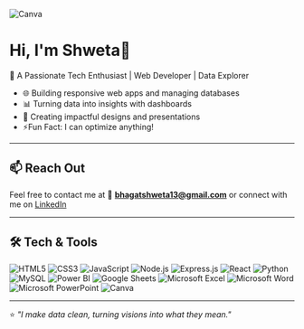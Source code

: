 ![Canva](https://github.com/user-attachments/assets/d7dcc685-aafe-4ca0-a4ba-698d25fc2685)

# Hi, I'm Shweta🤗
🌟 A Passionate Tech Enthusiast | Web Developer | Data Explorer

- 🌐 Building responsive web apps and managing databases
- 📊 Turning data into insights with dashboards
- 🎨 Creating impactful designs and presentations
- ⚡Fun Fact: I can optimize anything!

---

## 📫 **Reach Out**  
Feel free to contact me at 📩 **bhagatshweta13@gmail.com** or connect with me on [LinkedIn](https://www.linkedin.com/in/shweta-bhagat-869960214/)

---

## 🛠️ Tech & Tools

![HTML5](https://img.shields.io/badge/HTML5-E34F26?style=for-the-badge&logo=html5&logoColor=fff)
![CSS3](https://img.shields.io/badge/CSS3-1572B6?style=for-the-badge&logo=css3&logoColor=fff)
![JavaScript](https://img.shields.io/badge/JavaScript-F7DF1E?style=for-the-badge&logo=javascript&logoColor=000)
![Node.js](https://img.shields.io/badge/Node.js-339933?style=for-the-badge&logo=node.js&logoColor=fff)
![Express.js](https://img.shields.io/badge/Express.js-000000?style=for-the-badge&logo=express&logoColor=fff)
![React](https://img.shields.io/badge/React-61DAFB?style=for-the-badge&logo=react&logoColor=000)
![Python](https://img.shields.io/badge/Python-3776AB?style=for-the-badge&logo=python&logoColor=fff)
![MySQL](https://img.shields.io/badge/MySQL-005C84?style=for-the-badge&logo=mysql&logoColor=fff)
![Power BI](https://img.shields.io/badge/Power%20BI-F2C811?style=for-the-badge&logo=powerbi&logoColor=000)
![Google Sheets](https://img.shields.io/badge/Google%20Sheets-34A853?style=for-the-badge&logo=googlesheets&logoColor=fff)
![Microsoft Excel](https://img.shields.io/badge/Microsoft%20Excel-217346?style=for-the-badge&logo=microsoftexcel&logoColor=fff)
![Microsoft Word](https://img.shields.io/badge/Microsoft%20Word-2B579A?style=for-the-badge&logo=microsoftword&logoColor=fff)
![Microsoft PowerPoint](https://img.shields.io/badge/Microsoft%20PowerPoint-B7472A?style=for-the-badge&logo=microsoftpowerpoint&logoColor=fff)
![Canva](https://img.shields.io/badge/Canva-00C4CC?style=for-the-badge&logo=canva&logoColor=fff)

---

⭐ *"I make data clean, turning visions into what they mean."*  
